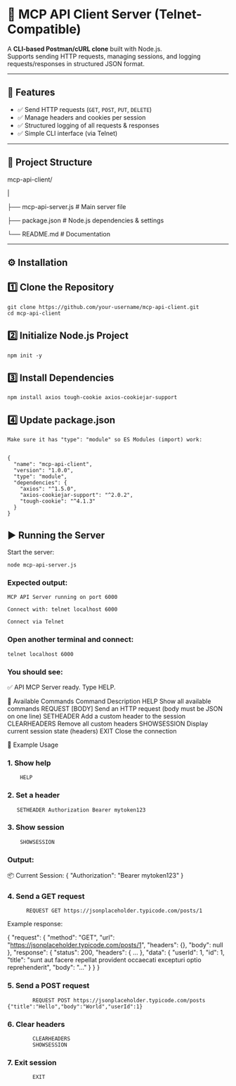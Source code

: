 # 📡 **MCP API Client Server (Telnet-Compatible)**

A **CLI-based Postman/cURL clone** built with Node.js.  
Supports sending HTTP requests, managing sessions, and logging requests/responses in structured JSON format.

---

## 🚀 **Features**
- ✅ Send HTTP requests (`GET`, `POST`, `PUT`, `DELETE`)  
- ✅ Manage headers and cookies per session  
- ✅ Structured logging of all requests & responses  
- ✅ Simple CLI interface (via Telnet)  

---

## 📂 **Project Structure**
mcp-api-client/

|

├── mcp-api-server.js               # Main server file

├── package.json                    # Node.js dependencies & settings

└── README.md                       # Documentation



---

## ⚙️ **Installation**

## 1️⃣ **Clone the Repository**

    git clone https://github.com/your-username/mcp-api-client.git
    cd mcp-api-client
## 2️⃣ Initialize Node.js Project

    npm init -y
## 3️⃣ Install Dependencies

    npm install axios tough-cookie axios-cookiejar-support
## 4️⃣ Update package.json
    Make sure it has "type": "module" so ES Modules (import) work:


    {
      "name": "mcp-api-client",
      "version": "1.0.0",
      "type": "module",
      "dependencies": {
        "axios": "^1.5.0",
        "axios-cookiejar-support": "^2.0.2",
        "tough-cookie": "^4.1.3"
      }
    }
## ▶️ Running the Server
Start the server:


    node mcp-api-server.js
### Expected output:


    MCP API Server running on port 6000

    Connect with: telnet localhost 6000

    Connect via Telnet
### Open another terminal and connect:


    telnet localhost 6000
### You should see:

✅ API MCP Server ready. Type HELP.

📜 Available Commands
Command	Description
HELP	Show all available commands
REQUEST <METHOD> <URL> [BODY]	Send an HTTP request (body must be JSON on one line)
SETHEADER <key> <value>	Add a custom header to the session
CLEARHEADERS	Remove all custom headers
SHOWSESSION	Display current session state (headers)
EXIT	Close the connection

🧪 Example Usage
### 1. Show help

        HELP
### 2. Set a header

       SETHEADER Authorization Bearer mytoken123
### 3. Show session

        SHOWSESSION
### Output:


📦 Current Session:
{
  "Authorization": "Bearer mytoken123"
}
### 4. Send a GET request

          REQUEST GET https://jsonplaceholder.typicode.com/posts/1
Example response:


{
  "request": {
    "method": "GET",
    "url": "https://jsonplaceholder.typicode.com/posts/1",
    "headers": {},
    "body": null
  },
  "response": {
    "status": 200,
    "headers": { ... },
    "data": {
      "userId": 1,
      "id": 1,
      "title": "sunt aut facere repellat provident occaecati excepturi optio reprehenderit",
      "body": "..."
    }
  }
}
### 5. Send a POST request

            REQUEST POST https://jsonplaceholder.typicode.com/posts {"title":"Hello","body":"World","userId":1}
### 6. Clear headers
            CLEARHEADERS
            SHOWSESSION
### 7. Exit session

            EXIT



